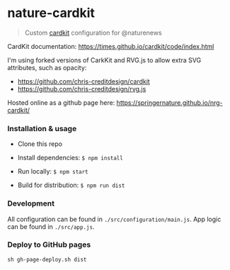 # nature-cardkit

> Custom [cardkit](https://times.github.io/cardkit/) configuration for @naturenews

CardKit documentation: https://times.github.io/cardkit/code/index.html

I'm using forked versions of CarkKit and RVG.js to allow extra SVG attributes, such as opacity: 
- https://github.com/chris-creditdesign/cardkit
- https://github.com/chris-creditdesign/rvg.js

Hosted online as a github page here: https://springernature.github.io/nrg-cardkit/

### Installation & usage

- Clone this repo
- Install dependencies: `$ npm install`

- Run locally: `$ npm start`
- Build for distribution: `$ npm run dist`

### Development

All configuration can be found in `./src/configuration/main.js`. App logic can be found in `./src/app.js`.

### Deploy to GitHub pages 

	sh gh-page-deploy.sh dist
